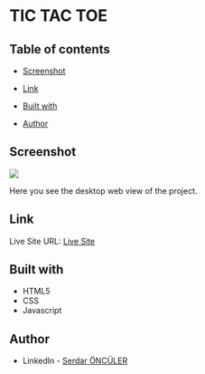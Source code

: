 # TIC TAC TOE



## Table of contents

- [Screenshot](#screenshot)
- [Link](#link)
- [Built with](#built-with)

- [Author](#author)

## Screenshot

![](img/animation.gif)

Here you see the desktop web view of the project.

## Link

Live Site URL: [Live Site](https://serdaronculer.github.io/TIC-TAC-TOE/)

## Built with

- HTML5
- CSS
- Javascript



## Author

- LinkedIn - [Serdar ÖNCÜLER](https://www.linkedin.com/in/serdar-%C3%B6nc%C3%BCler-b88916184/)
